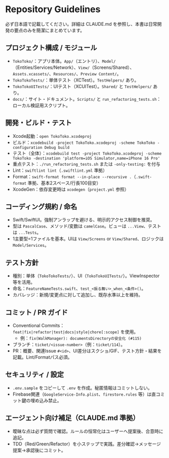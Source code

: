 # Repository Guidelines

必ず日本語で記載してください。詳細は CLAUDE.md を参照し、本書は日常開発の要点のみを簡潔にまとめています。

## プロジェクト構成 / モジュール
- `TokoToko/`：アプリ本体。`App/`（エントリ）、`Model/`（Entities/Services/Network）、`View/`（Screens/Shared）、`Assets.xcassets/`、`Resources/`、`Preview Content/`。
- `TokoTokoTests/`：単体テスト（XCTest）。`TestHelpers/` あり。
- `TokoTokoUITests/`：UIテスト（XCUITest）。`Shared/` と `TestHelpers/` あり。
- `docs/`：サイト・ドキュメント。`Scripts/` と `run_refactoring_tests.sh`：ローカル検証用スクリプト。

## 開発・ビルド・テスト
- Xcode起動：`open TokoToko.xcodeproj`
- ビルド：`xcodebuild -project TokoToko.xcodeproj -scheme TokoToko -configuration Debug build`
- テスト（全体）：`xcodebuild test -project TokoToko.xcodeproj -scheme TokoToko -destination 'platform=iOS Simulator,name=iPhone 16 Pro'`
- 重点テスト：`./run_refactoring_tests.sh` または `-only-testing:` を付与
- Lint：`swiftlint lint`（`.swiftlint.yml` 準拠）
- Format：`swift-format format --in-place --recursive .`（`.swift-format` 準拠、基本2スペース/行長100目安）
- XcodeGen：依存変更時は `xcodegen`（`project.yml` 参照）

## コーディング規約 / 命名
- Swift/SwiftUI。強制アンラップを避ける、明示的アクセス制御を推奨。
- 型は `PascalCase`、メソッド/変数は `camelCase`。ビューは `...View`、テストは `...Tests`。
- 1主要型=1ファイルを基本。UIは `View/Screens` or `View/Shared`、ロジックは `Model/Services`。

## テスト方針
- 種別：単体（`TokoTokoTests/`）、UI（`TokoTokoUITests/`）。ViewInspector 等を活用。
- 命名：`FeatureNameTests.swift`、`test_<振る舞い>_when_<条件>()`。
- カバレッジ：新規/変更点に対して追加し、既存水準以上を維持。

## コミット / PR ガイド
- Conventional Commits：`feat|fix|refactor|test|docs|style|chore[:scope]` を使用。
  - 例：`fix(WalkManager): documentsDirectoryの安全化 (#115)`
- ブランチ：`ticket/<issue-number>`（例：`ticket/114`）。
- PR：概要、関連Issue `#<id>`、UI差分はスクショ/GIF、テスト方針・結果を記載。Lint/Formatパス必須。

## セキュリティ / 設定
- `.env.sample` をコピーして `.env` を作成。秘匿情報はコミットしない。
- Firebase関連（`GoogleService-Info.plist`、`firestore.rules` 等）は直コミット鍵の埋め込み禁止。

## エージェント向け補足（CLAUDE.md 準拠）
- 曖昧な点は必ず質問で確認。ルールの恒常化はユーザーへ提案後、合意時に追記。
- TDD（Red/Green/Refactor）を小ステップで実践。差分確認→メッセージ提案→承認後にコミット。
